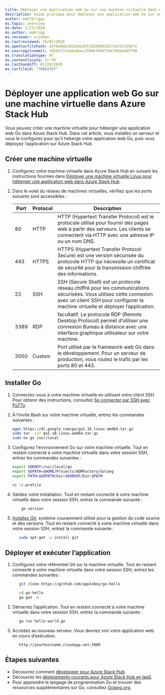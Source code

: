 ```yaml
---
title: Déployer une application web Go sur une machine virtuelle dans Azure Stack Hub
description: Guide pratique pour déployer une application web Go sur une machine virtuelle dans Azure Stack Hub
author: mattbriggs
ms.topic: overview
ms.date: 1/22/2020
ms.author: mabrigg
ms.reviewer: sijuman
ms.lastreviewed: 10/02/2019
ms.openlocfilehash: e57de0bbcb51b4e1bf2d3d4501b57cbc5115927e
ms.sourcegitcommit: fd5d217d3a8adeec2f04b74d4728e709a4a95790
ms.translationtype: HT
ms.contentlocale: fr-FR
ms.lasthandoff: 01/29/2020
ms.locfileid: "76883767"
---
```

# <a name="deploy-a-go-web-app-to-a-vm-in-azure-stack-hub"></a>Déployer une application web Go sur une machine virtuelle dans Azure Stack Hub

Vous pouvez créer une machine virtuelle pour héberger une application web Go dans Azure Stack Hub. Dans cet article, vous installez un serveur et vous le configurez pour qu’il héberge votre application web Go, puis vous déployez l’application sur Azure Stack Hub.

## <a name="create-a-vm"></a>Créer une machine virtuelle

1. Configurez votre machine virtuelle dans Azure Stack Hub en suivant les instructions fournies dans [Déployer une machine virtuelle Linux pour héberger une application web dans Azure Stack Hub](azure-stack-dev-start-howto-deploy-linux.md).

2. Dans le volet du réseau de machines virtuelles, vérifiez que les ports suivants sont accessibles :

    | Port | Protocol | Description |
    | --- | --- | --- |
    | 80 | HTTP | HTTP (Hypertext Transfer Protocol) est le protocole utilisé pour fournir des pages web à partir des serveurs. Les clients se connectent via HTTP avec une adresse IP ou un nom DNS. |
    | 443 | HTTPS | HTTPS (Hypertext Transfer Protocol Secure) est une version sécurisée du protocole HTTP qui nécessite un certificat de sécurité pour la transmission chiffrée des informations. |
    | 22 | SSH | SSH (Secure Shell) est un protocole réseau chiffré pour les communications sécurisées. Vous utilisez cette connexion avec un client SSH pour configurer la machine virtuelle et déployer l’application. |
    | 3389 | RDP | facultatif. Le protocole RDP (Remote Desktop Protocol) permet d’utiliser une connexion Bureau à distance avec une interface graphique utilisateur sur votre machine.   |
    | 3000 | Custom | Port utilisé par le framework web Go dans le développement. Pour un serveur de production, vous routez le trafic par les ports 80 et 443. |

## <a name="install-go"></a>Installer Go

1. Connectez-vous à votre machine virtuelle en utilisant votre client SSH. Pour obtenir des instructions, consultez [Se connecter par SSH avec PuTTy](azure-stack-dev-start-howto-ssh-public-key.md#connect-with-ssh-by-using-putty).

1. À l’invite Bash sur votre machine virtuelle, entrez les commandes suivantes :

    ```bash  
    wget https://dl.google.com/go/go1.10.linux-amd64.tar.gz
    sudo tar -xvf go1.10.linux-amd64.tar.gz
    sudo mv go /usr/local
    ```

2. Configurez l’environnement Go sur votre machine virtuelle. Tout en restant connecté à votre machine virtuelle dans votre session SSH, entrez les commandes suivantes :

    ```bash  
    export GOROOT=/usr/local/go
    export GOPATH=$HOME/Projects/ADMFactory/Golang
    export PATH=$GOPATH/bin:$GOROOT/bin:$PATH

    vi ~/.profile
    ```

3. Validez votre installation. Tout en restant connecté à votre machine virtuelle dans votre session SSH, entrez la commande suivante :

    ```bash  
        go version
    ```

3. [Installez Git](https://git-scm.com), système couramment utilisé pour la gestion du code source et des versions. Tout en restant connecté à votre machine virtuelle dans votre session SSH, entrez la commande suivante :

    ```bash  
       sudo apt-get -y install git
    ```

## <a name="deploy-and-run-the-app"></a>Déployer et exécuter l’application

1. Configurez votre référentiel Git sur la machine virtuelle. Tout en restant connecté à votre machine virtuelle dans votre session SSH, entrez les commandes suivantes :

    ```bash  
       git clone https://github.com/appleboy/go-hello
    
       cd go-hello
       go get -d
    ```

2. Démarrez l’application. Tout en restant connecté à votre machine virtuelle dans votre session SSH, entrez la commande suivante :

    ```bash  
       go run hello-world.go
    ```

3. Accédez au nouveau serveur. Vous devriez voir votre application web en cours d’exécution.

    ```HTTP  
       http://yourhostname.cloudapp.net:3000
    ```

## <a name="next-steps"></a>Étapes suivantes

- Découvrez comment [développer pour Azure Stack Hub](azure-stack-dev-start.md).
- Découvrez les [déploiements courants pour Azure Stack Hub en IaaS](azure-stack-dev-start-deploy-app.md).
- Pour apprendre le langage de programmation Go et trouver des ressources supplémentaires sur Go, consultez [Golang.org](https://golang.org).
